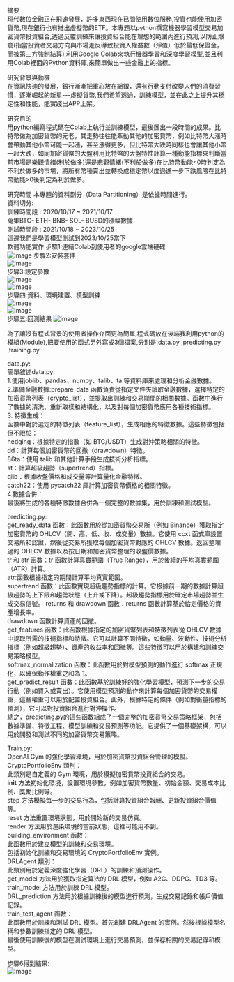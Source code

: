 摘要  
	現代數位金融正在飛速發展，許多東西現在已間使用數位服務,投資也能使用加密貨幣,現在銀行也有推出虛擬幣的ETF。本專題以python撰寫機器學習模型交易加密貨幣投資組合,透過反覆訓練來讓投資組合能在理想的範圍內進行預測,以防止爆倉(指當投資者交易方向與市場走反導致投資人權益數（淨值）低於最低保證金，而被第三方強制結算),利用Google Colab來執行機器學習和深度學習模型,並且利用Colab裡面的Python資料庫,來簡單做出一些金融上的指標。  

研究背景與動機  
	在資訊快速的發展，銀行漸漸把重心放在網銀，還有行動支付改變人們的消費習慣，逐漸崛起的新星---虛擬貨幣,我們希望透過，訓練模型，並在此之上提升其穩定性和性能，能實踐出APP上架。  

研究目的  
	用python編寫程式碼在Colab上執行並訓練模型，最後匯出一段時間的成果。比特幣做為加密貨幣的元老，其走勢往往能牽動其他的加密貨幣，例如比特幣大漲時會帶動其他小幣可能一起漲，甚至漲得更多，但比特幣大跌時同樣也會讓其他小幣一起大跌，如同加密貨幣的大盤利用比特幣的大盤特性計算一種動能指標來判斷當前市場是樂觀情緒(利於做多)還是悲觀情緒(不利於做多)在比特幣動能<0時判定為不利於做多的市場，將所有幣種賣出並轉換成穩定幣以度過進一步下跌風險在比特幣動能>0後判定為利於做多。  

研究時間
	本專題的資料劃分（Data Partitioning）是依據時間進行。  
	資料切分:  
	訓練時間段 : 2020/10/17 ~ 2021/10/17   
	蒐集BTC- ETH- BNB- SOL- BUSD的漲幅數據  
	測試時間段 : 2021/10/18 ~ 2023/10/25  
	這邊我們是學習模型測試到2023/10/25當下  
軟體功能實作
	步驟1:連結Colab到使用者的google雲端硬碟  
 ![image](https://github.com/boyi0701/My-senior-project/blob/main/%E9%80%A3%E7%B5%90%E9%9B%B2%E7%AB%AF.png)
	步驟2:安裝套件  
 ![image](https://github.com/boyi0701/My-senior-project/blob/main/%E5%AE%89%E8%A3%9D%E5%A5%97%E4%BB%B6.png)    
	步驟3:設定參數  
 ![image](https://github.com/boyi0701/My-senior-project/blob/main/%E8%A8%AD%E5%AE%9A%E5%8F%83%E6%95%B8.png)    
 ![image](https://github.com/boyi0701/My-senior-project/blob/main/%E7%B4%B9%E5%AE%9A%E5%8F%83%E6%95%B81.png)    
 	步驟四:資料、環境建置、模型訓練  
  ![image](https://github.com/boyi0701/My-senior-project/blob/main/%E8%B3%87%E6%96%99%E3%80%81%E7%92%B0%E5%A2%83%E5%BB%BA%E7%BD%AE%E3%80%81%E6%A8%A1%E5%9E%8B%E8%A8%93%E7%B7%B4.png)  
  ![image](https://github.com/boyi0701/My-senior-project/blob/main/%E8%A8%93%E7%B7%B4.png)  
  	步驟五:回測結果
   ![image](https://github.com/boyi0701/My-senior-project/blob/main/%E5%9B%9E%E6%B8%AC%E7%B5%90%E6%9E%9C.png)

  為了讓沒有程式背景的使用者操作介面更為簡單,程式碼放在後端我利用python的模組(Module),把要使用的函式另外寫成3個檔案,分別是:data.py ,predicting.py ,training.py
  
  data.py:  
	  簡單敘述data.py:  
		1.使用joblib、pandas、numpy、talib、ta 等資料庫來處理和分析金融數據。   
		2.準備金融數據:prepare_data 函數負責從指定文件夾讀取金融數據，選擇特定的加密貨幣列表（crypto_list），並提取出訓練和交易期間的相關數據。函數中進行了數據的清洗、重新取樣和結構化，以及對每個加密貨幣應用各種技術指標。  
		3. 特徵生成：  
		函數中對於選定的特徵列表（feature_list），生成相應的特徵數據。這些特徵包括但不限於：  
		hedging：根據特定的指數（如 BTC/USDT）生成對沖策略相關的特徵。  
		dd：計算每個加密貨幣的回撤（drawdown）特徵。  
		86ta：使用 talib 和其他計算手段生成技術分析指標。  
		st：計算超級趨勢（supertrend）指標。  
		qlib：根據收盤價格和成交量等計算量化金融特徵。  
		catch22：使用 pycatch22 庫計算加密貨幣價格的相關特徵。  
		4.數據合併：  
		最後將生成的各種特徵數據合併為一個完整的數據集，用於訓練和測試模型。  




  
  predicting.py:  
  get_ready_data 函數：此函數用於從加密貨幣交易所（例如 Binance）獲取指定加密貨幣的 OHLCV（開、高、低、收、成交量）數據。它使用 ccxt 函式庫設置交易所和認證，然後從交易所獲取每個加密貨幣對應的 OHLCV 數據。返回整理過的 OHLCV 數據以及按日期和加密貨幣整理的收盤價數據。  
tr 和 atr 函數：tr 函數計算真實範圍（True Range），用於後續的平均真實範圍（ATR）計算。  
atr:函數根據指定的期間計算平均真實範圍。  
supertrend 函數：此函數實現超級趨勢指標的計算。它根據前一期的數據計算超級趨勢的上下限和趨勢狀態（上升或下降）。超級趨勢指標用於確定市場趨勢並生成交易信號。
returns 和 drawdown 函數：returns 函數計算基於給定價格的資產增長率。  
drawdown 函數計算資產的回撤。  
get_features 函數：此函數根據指定的加密貨幣列表和特徵列表從 OHLCV 數據中提取所需的技術指標和特徵。它可以計算不同特徵，如動量、波動性、技術分析指標（例如超級趨勢）、資產的收益率和回撤等。這些特徵可以用於構建和訓練交易策略模型。  
softmax_normalization 函數：此函數用於對模型預測的動作進行 softmax 正規化，以確保動作權重之和為 1。  
get_predict_result 函數：此函數基於訓練好的強化學習模型，預測下一步的交易行動（例如買入或賣出）。它使用模型預測的動作來計算每個加密貨幣的交易權重，這些權重可以用於配置投資組合。此外，根據特定的條件（例如對衡量指標的預測），它可以對投資組合進行對沖操作。    
總之，predicting.py的這些函數組成了一個完整的加密貨幣交易策略框架，包括數據準備、特徵工程、模型訓練和交易預測等功能。它提供了一個基礎架構，可以用於開發和測試不同的加密貨幣交易策略。   


Train.py:  
OpenAI Gym 的強化學習環境，用於加密貨幣投資組合管理的模擬。  
CryptoPortfolioEnv 類別：  
此類別是自定義的 Gym 環境，用於模擬加密貨幣投資組合的交易。  
__init__ 方法初始化環境，設置環境參數，例如加密貨幣數量、初始金額、交易成本比例、獎勵比例等。  
step 方法模擬每一步的交易行為，包括計算投資組合報酬、更新投資組合價值等。  
reset 方法重置環境狀態，用於開始新的交易仿真。  
render 方法用於渲染環境的當前狀態，這裡可能用不到。  
building_environment 函數：  
此函數用於建立模型的訓練和交易環境。  
包括初始化訓練和交易環境的 CryptoPortfolioEnv 實例。  
DRLAgent 類別：  
此類別用於定義深度強化學習（DRL）的訓練和預測操作。  
get_model 方法用於獲取指定算法的 DRL 模型，例如 A2C、DDPG、TD3 等。  
train_model 方法用於訓練 DRL 模型。  
DRL_prediction 方法用於根據訓練後的模型進行預測，生成交易記錄和帳戶價值記錄。  
train_test_agent 函數：  
此函數用於訓練和測試 DRL 模型。首先創建 DRLAgent 的實例。然後根據模型名稱和參數訓練指定的 DRL 模型。  
最後使用訓練後的模型在測試環境上進行交易預測，並保存相關的交易記錄和模型。  


步驟6得到結果:  
![image](https://github.com/boyi0701/My-senior-project/blob/main/%E7%B5%90%E6%9E%9C.png)



